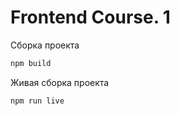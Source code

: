 # Frontend Course. 1

Сборка проекта
```bash
npm build
```

Живая сборка проекта
```bash
npm run live
```
